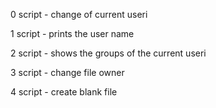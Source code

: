 0 script - change of current useri

1 script - prints the user name

2 script - shows the groups of the current useri

3 script - change file owner

4 script - create blank file
